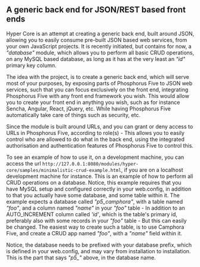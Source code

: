 ## A generic back end for JSON/REST based front ends

Hyper Core is an attempt at creating a generic back end, built around JSON, allowing you to easily consume
pre-built JSON based web services, from your own JavaScript projects. It is recently
initiated, but contains for now, a _"database"_ module, which allows you to perform
all basic CRUD operations, on any MySQL based database, as long as it has at the very least
an _"id"_ primary key column.

The idea with the project, is to create a generic back end, which will serve most
of your purposes, by exposing parts of Phosphorus Five to JSON web services, such
that you can focus exclusively on the front end, integrating Phosphorus Five with
any front end framework you wish. This would allow you to create your front end in 
anything you wish, such as for instance Sencha, Angular, React, jQuery, etc. While
having Phosphorus Five automatically take care of things such as security, etc.

Since the module is built around URLs, and you can grant or deny access to URLs
in Phosphorus Five, according to role(s) - This allows you to easily control who are 
allowed to do what in the back end, using the integrated authorisation and authentication
features of Phosphorus Five to control this.

To see an example of how to use it, on a development machine, you can access the 
url `http://127.0.0.1:8080/modules/hyper-core/samples/minimalistic-crud-example.html`, if you
are on a localhost development machine for instance. This is an example
of how to perform all CRUD operations on a database. Notice, this example requires
that you have MySQL setup and configured correctly in your web.config, in addition
to that you actually have some database, and some table within it. The example expects
a database called _"p5_camphora"_, with a table named _"foo"_, and a column named _"name"_ in 
your _"foo"_ table - In addition to an AUTO_INCREMENT column called _'id'_, which is the table's
primary id, preferably also with some records in your _"foo"_ table - But this can easily 
be changed. The easiest way to create such a table, is to use Camphora Five, and create a
CRUD app named _"foo"_, with a _"name"_ field within it.

Notice, the database needs to be prefixed with your database prefix, which is defined in
your web.config, and may vary from installation to installation. This is the part that
says _"p5\_"_ above, in the database name.

